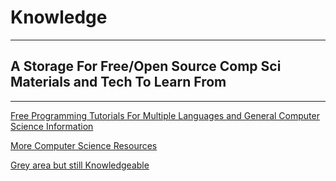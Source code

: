 # Knowledge
_____________

## A Storage For Free/Open Source Comp Sci Materials and Tech To Learn From
________________________________________________________________

<a href="https://goalkicker.com/"> Free Programming Tutorials For Multiple Languages and General Computer Science Information </a>

<a href="https://github.com/the-akira/Computer-Science-Resources/blob/master/README.md?utm_source=share&utm_medium=ios_app"> More Computer Science Resources </a>

<a href="https://github.com/Igglybuff/awesome-piracy"> Grey area but still Knowledgeable </a> 
